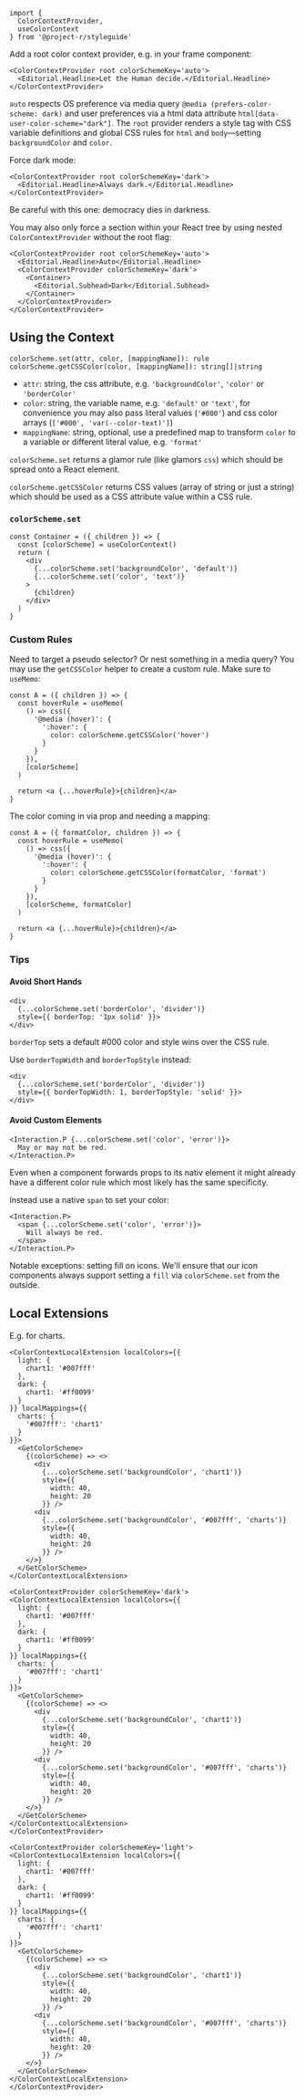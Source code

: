 ```code|lang-js
import {
  ColorContextProvider,
  useColorContext
} from '@project-r/styleguide'
```


Add a root color context provider, e.g. in your frame component:

```react
<ColorContextProvider root colorSchemeKey='auto'>
  <Editorial.Headline>Let the Human decide.</Editorial.Headline>
</ColorContextProvider>
```

`auto` respects OS preference via media query `@media (prefers-color-scheme: dark)` and user preferences via a html data attribute `html[data-user-color-scheme="dark"]`. The `root` provider renders a style tag with CSS variable definitions and global CSS rules for `html` and `body`—setting `backgroundColor` and `color`.

Force dark mode:

```react|dark
<ColorContextProvider root colorSchemeKey='dark'>
  <Editorial.Headline>Always dark.</Editorial.Headline>
</ColorContextProvider>
```

Be careful with this one: democracy dies in darkness.

You may also only force a section within your React tree by using nested `ColorContextProvider` without the root flag:

```react
<ColorContextProvider root colorSchemeKey='auto'>
  <Editorial.Headline>Auto</Editorial.Headline>
  <ColorContextProvider colorSchemeKey='dark'>
    <Container>
      <Editorial.Subhead>Dark</Editorial.Subhead>
    </Container>
  </ColorContextProvider>
</ColorContextProvider>
```

## Using the Context

```
colorScheme.set(attr, color, [mappingName]): rule
colorScheme.getCSSColor(color, [mappingName]): string[]|string
```

- `attr`: string, the css attribute, e.g. `'backgroundColor'`, `'color'` or `'borderColor'`
- `color`: string, the variable name, e.g. `'default'` or `'text'`, for convenience you may also pass literal values (`'#000'`) and css color arrays (`['#000', 'var(--color-text)']`)
- `mappingName`: string, optional, use a predefined map to transform `color` to a variable or different literal value, e.g. `'format'`

`colorScheme.set` returns a glamor rule (like glamors `css`) which should be spread onto a React element.

`colorScheme.getCSSColor` returns CSS values (array of string or just a string) which should be used as a CSS attribute value within a CSS rule.

### `colorScheme.set`

```code|lang-js
const Container = ({ children }) => {
  const [colorScheme] = useColorContext()
  return (
    <div
      {...colorScheme.set('backgroundColor', 'default')}
      {...colorScheme.set('color', 'text')}
    >
      {children}
    </div>
  )
}
```

### Custom Rules

Need to target a pseudo selector? Or nest something in a media query? You may use the `getCSSColor` helper to create a custom rule. Make sure to `useMemo`:

```code|lang-js
const A = ({ children }) => {
  const hoverRule = useMemo(
    () => css({
      '@media (hover)': {
        ':hover': {
          color: colorScheme.getCSSColor('hover')
        }
      }
    }),
    [colorScheme]
  )

  return <a {...hoverRule}>{children}</a>
}
```

The color coming in via prop and needing a mapping:

```code|lang-js
const A = ({ formatColor, children }) => {
  const hoverRule = useMemo(
    () => css({
      '@media (hover)': {
        ':hover': {
          color: colorScheme.getCSSColor(formatColor, 'format')
        }
      }
    }),
    [colorScheme, formatColor]
  )

  return <a {...hoverRule}>{children}</a>
}
```

### Tips

#### Avoid Short Hands

```code|lang-js
<div
  {...colorScheme.set('borderColor', 'divider')}
  style={{ borderTop: '1px solid' }}>
</div>
```

`borderTop` sets a default #000 color and style wins over the CSS rule.

Use `borderTopWidth` and `borderTopStyle` instead:

```code|lang-js
<div
  {...colorScheme.set('borderColor', 'divider')}
  style={{ borderTopWidth: 1, borderTopStyle: 'solid' }}>
</div>
```

#### Avoid Custom Elements

```code|lang-js
<Interaction.P {...colorScheme.set('color', 'error')}>
  May or may not be red.
</Interaction.P>
```

Even when a component forwards props to its nativ element it might already have a different color rule which most likely has the same specificity.

Instead use a native `span` to set your color:

```code|lang-js
<Interaction.P>
  <span {...colorScheme.set('color', 'error')}>
    Will always be red.
  </span>
</Interaction.P>
```

Notable exceptions: setting fill on icons. We'll ensure that our icon components always support setting a `fill` via `colorScheme.set` from the outside.

## Local Extensions

E.g. for charts.

```react
<ColorContextLocalExtension localColors={{
  light: {
    chart1: '#007fff'
  },
  dark: {
    chart1: '#ff0099'
  }
}} localMappings={{
  charts: {
    '#007fff': 'chart1'
  }
}}>
  <GetColorScheme>
    {(colorScheme) => <>
      <div
        {...colorScheme.set('backgroundColor', 'chart1')}
        style={{
          width: 40,
          height: 20
        }} />
      <div
        {...colorScheme.set('backgroundColor', '#007fff', 'charts')}
        style={{
          width: 40,
          height: 20
        }} />
    </>}
  </GetColorScheme>
</ColorContextLocalExtension>
```

```react|span-3,dark
<ColorContextProvider colorSchemeKey='dark'>
<ColorContextLocalExtension localColors={{
  light: {
    chart1: '#007fff'
  },
  dark: {
    chart1: '#ff0099'
  }
}} localMappings={{
  charts: {
    '#007fff': 'chart1'
  }
}}>
  <GetColorScheme>
    {(colorScheme) => <>
      <div
        {...colorScheme.set('backgroundColor', 'chart1')}
        style={{
          width: 40,
          height: 20
        }} />
      <div
        {...colorScheme.set('backgroundColor', '#007fff', 'charts')}
        style={{
          width: 40,
          height: 20
        }} />
    </>}
  </GetColorScheme>
</ColorContextLocalExtension>
</ColorContextProvider>
```

```react|span-3
<ColorContextProvider colorSchemeKey='light'>
<ColorContextLocalExtension localColors={{
  light: {
    chart1: '#007fff'
  },
  dark: {
    chart1: '#ff0099'
  }
}} localMappings={{
  charts: {
    '#007fff': 'chart1'
  }
}}>
  <GetColorScheme>
    {(colorScheme) => <>
      <div
        {...colorScheme.set('backgroundColor', 'chart1')}
        style={{
          width: 40,
          height: 20
        }} />
      <div
        {...colorScheme.set('backgroundColor', '#007fff', 'charts')}
        style={{
          width: 40,
          height: 20
        }} />
    </>}
  </GetColorScheme>
</ColorContextLocalExtension>
</ColorContextProvider>
```

